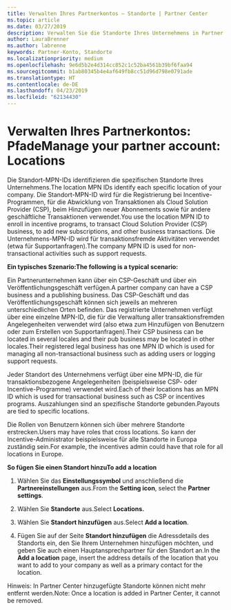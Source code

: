 ```yaml
---
title: Verwalten Ihres Partnerkontos – Standorte | Partner Center
ms.topic: article
ms.date: 03/27/2019
description: Verwalten Sie die Standorte Ihres Unternehmens in Partner Center.
author: LauraBrenner
ms.author: labrenne
keywords: Partner-Konto, Standorte
ms.localizationpriority: medium
ms.openlocfilehash: 9e6d5b2e4d314cc852c1c52ba4561b39bf6faa94
ms.sourcegitcommit: b1ab80345b4e4af649fb8cc51d96d798e0791ade
ms.translationtype: HT
ms.contentlocale: de-DE
ms.lasthandoff: 04/23/2019
ms.locfileid: "62134430"
---
```

# <a name="manage-your-partner-account-locations"></a><span data-ttu-id="f4943-104">Verwalten Ihres Partnerkontos: Pfade</span><span class="sxs-lookup"><span data-stu-id="f4943-104">Manage your partner account: Locations</span></span>

<span data-ttu-id="f4943-105">Die Standort-MPN-IDs identifizieren die spezifischen Standorte Ihres Unternehmens.</span><span class="sxs-lookup"><span data-stu-id="f4943-105">The location MPN IDs identify each specific location of your company.</span></span> <span data-ttu-id="f4943-106">Die Standort-MPN-ID wird für die Registrierung bei Incentive-Programmen, für die Abwicklung von Transaktionen als Cloud Solution Provider (CSP), beim Hinzufügen neuer Abonnements sowie für andere geschäftliche Transaktionen verwendet.</span><span class="sxs-lookup"><span data-stu-id="f4943-106">You use the location MPN ID to enroll in incentive programs, to transact Cloud Solution Provider (CSP) business, to add new subscriptions, and other business transactions.</span></span> <span data-ttu-id="f4943-107">Die Unternehmens-MPN-ID wird für transaktionsfremde Aktivitäten verwendet (etwa für Supportanfragen).</span><span class="sxs-lookup"><span data-stu-id="f4943-107">The company MPN ID is used for non-transactional activities such as support requests.</span></span>

<span data-ttu-id="f4943-108">**Ein typisches Szenario:**</span><span class="sxs-lookup"><span data-stu-id="f4943-108">**The following is a typical scenario:**</span></span> 

<span data-ttu-id="f4943-109">Ein Partnerunternehmen kann über ein CSP-Geschäft und über ein Veröffentlichungsgeschäft verfügen.</span><span class="sxs-lookup"><span data-stu-id="f4943-109">A partner company can have a CSP business and a publishing business.</span></span> <span data-ttu-id="f4943-110">Das CSP-Geschäft und das Veröffentlichungsgeschäft können sich jeweils an mehreren unterschiedlichen Orten befinden. Das registrierte Unternehmen verfügt über eine einzelne MPN-ID, die für die Verwaltung aller transaktionsfremden Angelegenheiten verwendet wird (also etwa zum Hinzufügen von Benutzern oder zum Erstellen von Supportanfragen).</span><span class="sxs-lookup"><span data-stu-id="f4943-110">Their CSP business can be located in several locales and their pub business may be located in other locales.Their registered legal business has one MPN ID which is used for managing all non-transactional business such as adding users or logging support requests.</span></span> 

<span data-ttu-id="f4943-111">Jeder Standort des Unternehmens verfügt über eine MPN-ID, die für transaktionsbezogene Angelegenheiten (beispielsweise CSP- oder Incentive-Programme) verwendet wird.</span><span class="sxs-lookup"><span data-stu-id="f4943-111">Each of their locations has an MPN ID which is used for transactional business such as CSP or incentives programs.</span></span> <span data-ttu-id="f4943-112">Auszahlungen sind an spezifische Standorte gebunden.</span><span class="sxs-lookup"><span data-stu-id="f4943-112">Payouts are tied to specific locations.</span></span>

<span data-ttu-id="f4943-113">Die Rollen von Benutzern können sich über mehrere Standorte erstrecken.</span><span class="sxs-lookup"><span data-stu-id="f4943-113">Users may have roles that cross locations.</span></span> <span data-ttu-id="f4943-114">So kann der Incentive-Administrator beispielsweise für alle Standorte in Europa zuständig sein.</span><span class="sxs-lookup"><span data-stu-id="f4943-114">For example, the incentives admin could have that role for all locations in Europe.</span></span>

<span data-ttu-id="f4943-115">**So fügen Sie einen Standort hinzu**</span><span class="sxs-lookup"><span data-stu-id="f4943-115">**To add a location**</span></span>

1. <span data-ttu-id="f4943-116">Wählen Sie das **Einstellungssymbol** und anschließend die **Partnereinstellungen** aus.</span><span class="sxs-lookup"><span data-stu-id="f4943-116">From the **Setting icon**, select the **Partner settings**.</span></span> 

2. <span data-ttu-id="f4943-117">Wählen Sie **Standorte** aus.</span><span class="sxs-lookup"><span data-stu-id="f4943-117">Select **Locations.**</span></span>

3. <span data-ttu-id="f4943-118">Wählen Sie **Standort hinzufügen** aus.</span><span class="sxs-lookup"><span data-stu-id="f4943-118">Select **Add a location**.</span></span>  

4. <span data-ttu-id="f4943-119">Fügen Sie auf der Seite **Standort hinzufügen** die Adressdetails des Standorts ein, den Sie Ihrem Unternehmen hinzufügen möchten, und geben Sie auch einen Hauptansprechpartner für den Standort an.</span><span class="sxs-lookup"><span data-stu-id="f4943-119">In the **Add a location** page, insert the address details of the location that you want to add to your company as well as a primary contact for the location.</span></span>

<span data-ttu-id="f4943-120">Hinweis: In Partner Center hinzugefügte Standorte können nicht mehr entfernt werden.</span><span class="sxs-lookup"><span data-stu-id="f4943-120">Note: Once a location is added in Partner Center, it cannot be removed.</span></span>

